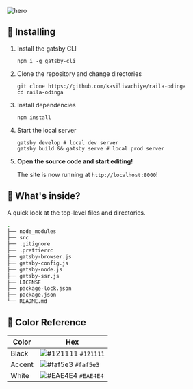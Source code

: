 ![hero](https://i.imgur.com/5s12bCv.png)

## 🚀 Installing

1.  Install the gatsby CLI

    ```shell
    npm i -g gatsby-cli
    ```

2. Clone the repository and change directories

    ```shell
    git clone https://github.com/kasiliwachiye/raila-odinga
    cd raila-odinga
    ```

3. Install dependencies
    ```shell
    npm install
    ```
4. Start the local server
    ```shell
    gatsby develop # local dev server
    gatsby build && gatsby serve # local prod server
    ```

1.  **Open the source code and start editing!**

    The site is now running at `http://localhost:8000`!

## 🧐 What's inside?

A quick look at the top-level files and directories.

```sh
.
├── node_modules
├── src
├── .gitignore
├── .prettierrc
├── gatsby-browser.js
├── gatsby-config.js
├── gatsby-node.js
├── gatsby-ssr.js
├── LICENSE
├── package-lock.json
├── package.json
└── README.md
 ```
 
 ## 🎨 Color Reference
| Color          | Hex                                                                |
| -------------- | ------------------------------------------------------------------ |
| Black          | ![#121111](https://via.placeholder.com/10/121111?text=+) `#121111` |
| Accent         | ![#faf5e3](https://via.placeholder.com/10/faf5e3?text=+) `#faf5e3` |
| White          | ![#EAE4E4](https://via.placeholder.com/10/EAE4E4?text=+) `#EAE4E4` |

